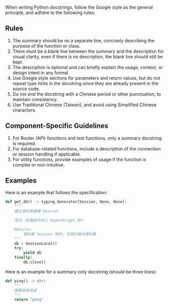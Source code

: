 When writing Python docstrings, follow the Google style as the general principle, and adhere to the following rules:

## Rules

1. The summary should be on a separate line, concisely describing the purpose of the function or class.
2. There must be a blank line between the summary and the description for visual clarity, even if there is no description, the blank line should still be kept.
3. The description is optional and can briefly explain the usage, context, or design intent in any format.
4. Use Google style sections for parameters and return values, but do not repeat type hints in the docstring since they are already present in the source code.
5. Do not end the docstring with a Chinese period or other punctuation, to maintain consistency.
6. Use Traditional Chinese (Taiwan), and avoid using Simplified Chinese characters.

## Component-Specific Guidelines

1. For Router (API) functions and test functions, only a summary docstring is required.
2. For database-related functions, include a description of the connection or session handling if applicable.
3. For utility functions, provide examples of usage if the function is complex or non-intuitive.

## Examples

Here is an example that follows the specification:

```python
def get_db() -> typing.Generator[Session, None, None]:
    """
    建立資料庫連線 Session

    用法：在路由中加上 Depends(get_db)

    Returns:
        資料庫 Session 物件，可用於操作資料庫
    """
    db = SessionLocal()
    try:
        yield db
    finally:
        db.close()
```

Here is an example for a summary-only docstring (should be three lines):

```python
def ping() -> str:
    """
    服務狀態檢查
    """
    return "pong"
```
